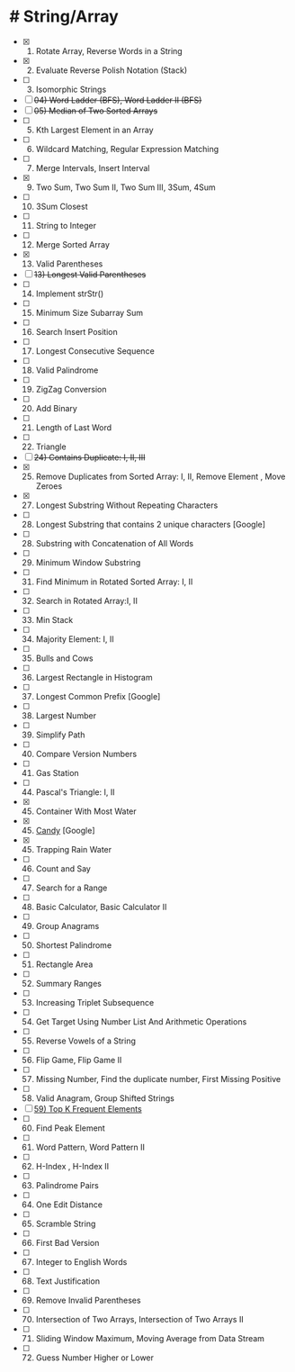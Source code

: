 # # String/Array

- [x] 01) Rotate Array, Reverse Words in a String
- [x] 02) Evaluate Reverse Polish Notation (Stack)
- [ ] 03) Isomorphic Strings
- [ ] ~~04) Word Ladder (BFS), Word Ladder II (BFS)~~
- [ ] ~~05) Median of Two Sorted Arrays~~
- [ ] 05) Kth Largest Element in an Array
- [ ] 06) Wildcard Matching, Regular Expression Matching
- [ ] 07) Merge Intervals, Insert Interval
- [x] 09) Two Sum, Two Sum II, Two Sum III, 3Sum, 4Sum
- [ ] 10) 3Sum Closest
- [ ] 11) String to Integer
- [ ] 12) Merge Sorted Array
- [x] 13) Valid Parentheses
- [ ] ~~13) Longest Valid Parentheses~~
- [ ] 14) Implement strStr()
- [ ] 15) Minimum Size Subarray Sum
- [ ] 16) Search Insert Position
- [ ] 17) Longest Consecutive Sequence
- [ ] 18) Valid Palindrome
- [ ] 19) ZigZag Conversion
- [ ] 20) Add Binary
- [ ] 21) Length of Last Word
- [ ] 22) Triangle
- [ ] ~~24) Contains Duplicate: I, II, III~~
- [x] 25) Remove Duplicates from Sorted Array: I, II, Remove Element , Move Zeroes
- [x] 27) Longest Substring Without Repeating Characters
- [ ] 28) Longest Substring that contains 2 unique characters [Google]
- [ ] 28) Substring with Concatenation of All Words
- [ ] 29) Minimum Window Substring
- [ ] 31) Find Minimum in Rotated Sorted Array: I, II
- [ ] 32) Search in Rotated Array:I, II
- [ ] 33) Min Stack
- [ ] 34) Majority Element: I, II
- [ ] 35) Bulls and Cows
- [ ] 36) Largest Rectangle in Histogram
- [ ] 37) Longest Common Prefix [Google]
- [ ] 38) Largest Number
- [ ] 39) Simplify Path
- [ ] 40) Compare Version Numbers
- [ ] 41) Gas Station
- [ ] 44) Pascal's Triangle: I, II
- [x] 45) Container With Most Water
- [x] 45) [Candy](src/cai/peter/algorithm/array/Candy.java) [Google]
- [x] 45) Trapping Rain Water
- [ ] 46) Count and Say
- [ ] 47) Search for a Range
- [ ] 48) Basic Calculator, Basic Calculator II
- [ ] 49) Group Anagrams
- [ ] 50) Shortest Palindrome
- [ ] 51) Rectangle Area
- [ ] 52) Summary Ranges
- [ ] 53) Increasing Triplet Subsequence
- [ ] 54) Get Target Using Number List And Arithmetic Operations
- [ ] 55) Reverse Vowels of a String
- [ ] 56) Flip Game, Flip Game II
- [ ] 57) Missing Number, Find the duplicate number, First Missing Positive
- [ ] 58) Valid Anagram, Group Shifted Strings
- [ ] <u>59) Top K Frequent Elements</u>
- [ ] 60) Find Peak Element
- [ ] 61) Word Pattern, Word Pattern II
- [ ] 62) H-Index , H-Index II
- [ ] 63) Palindrome Pairs
- [ ] 64) One Edit Distance
- [ ] 65) Scramble String
- [ ] 66) First Bad Version
- [ ] 67) Integer to English Words
- [ ] 68) Text Justification
- [ ] 69) Remove Invalid Parentheses
- [ ] 70) Intersection of Two Arrays, Intersection of Two Arrays II
- [ ] 71) Sliding Window Maximum, Moving Average from Data Stream
- [ ] 72) Guess Number Higher or Lower